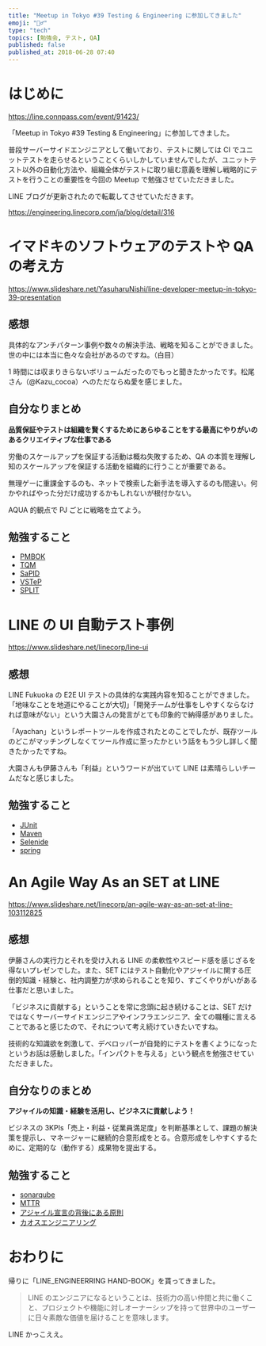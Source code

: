 ```yaml
---
title: "Meetup in Tokyo #39 Testing & Engineering に参加してきました"
emoji: "🏃‍♂️"
type: "tech"
topics: [勉強会, テスト, QA]
published: false
published_at: 2018-06-28 07:40
---
```


# はじめに

https://line.connpass.com/event/91423/

「Meetup in Tokyo #39 Testing & Engineering」に参加してきました。

普段サーバーサイドエンジニアとして働いており、テストに関しては CI でユニットテストを走らせるということくらいしかしていませんでしたが、ユニットテスト以外の自動化方法や、組織全体がテストに取り組む意義を理解し戦略的にテストを行うことの重要性を今回の Meetup で勉強させていただきました。

LINE ブログが更新されたので転載してさせていただきます。

https://engineering.linecorp.com/ja/blog/detail/316

# イマドキのソフトウェアのテストや QA の考え方

https://www.slideshare.net/YasuharuNishi/line-developer-meetup-in-tokyo-39-presentation

## 感想

具体的なアンチパターン事例や数々の解決手法、戦略を知ることができました。世の中には本当に色々な会社があるのですね。（白目）

1 時間には収まりきらないボリュームだったのでもっと聞きたかったです。松尾さん（@Kazu_cocoa）へのただならぬ愛を感じました。

## 自分なりまとめ

**品質保証やテストは組織を賢くするためにあらゆることをする最高にやりがいのあるクリエイティブな仕事である**

労働のスケールアップを保証する活動は概ね失敗するため、QA の本質を理解し知のスケールアップを保証する活動を組織的に行うことが重要である。

無理ゲーに重課金するのも、ネットで検索した新手法を導入するのも間違い。何かやればやった分だけ成功するかもしれないが根付かない。

AQUA 的観点で PJ ごとに戦略を立てよう。

## 勉強すること

- [PMBOK](https://wa3.i-3-i.info/word13106.html)
- [TQM](https://www.juse.or.jp/tqm/about/)
- [SaPID](http://www.juse-sqip.jp/juse_seminar/sapid_2015.html)
- [VSTeP](https://qiita.com/ToshiManaPlus1/items/11181b16a7a17ef03c9f)
- [SPLIT](http://home.kingsoft.jp/news/app/logmi/282805.html)

# LINE の UI 自動テスト事例

https://www.slideshare.net/linecorp/line-ui

## 感想

LINE Fukuoka の E2E UI テストの具体的な実践内容を知ることができました。「地味なことを地道にやることが大切」「開発チームが仕事をしやすくならなければ意味がない」という大園さんの発言がとても印象的で納得感がありました。

「Ayachan」というレポートツールを作成されたとのことでしたが、既存ツールのどこがマッチングしなくてツール作成に至ったかという話をもう少し詳しく聞きたかったですね。

大園さんも伊藤さんも「利益」というワードが出ていて LINE は素晴らしいチームだなと感じました。

## 勉強すること

- [JUnit](https://junit.org/junit5/)
- [Maven](https://maven.apache.org/)
- [Selenide](http://selenide.org/)
- [spring](https://spring.io/)

# An Agile Way As an SET at LINE

https://www.slideshare.net/linecorp/an-agile-way-as-an-set-at-line-103112825

## 感想

伊藤さんの実行力とそれを受け入れる LINE の柔軟性やスピード感を感じざるを得ないプレゼンでした。また、SET にはテスト自動化やアジャイルに関する圧倒的知識・経験と、社内調整力が求められることを知り、すごくやりがいがある仕事だと思いました。

「ビジネスに貢献する」ということを常に念頭に起き続けることは、SET だけではなくサーバーサイドエンジニアやインフラエンジニア、全ての職種に言えることであると感じたので、それについて考え続けていきたいですね。

技術的な知識欲を刺激して、デベロッパーが自発的にテストを書くようになったというお話は感動しました。「インパクトを与える」という観点を勉強させていただきました。

## 自分なりのまとめ

**アジャイルの知識・経験を活用し、ビジネスに貢献しよう！**

ビジネスの 3KPIs「売上・利益・従業員満足度」を判断基準として、課題の解決策を提示し、マネージャーに継続的合意形成をとる。合意形成をしやすくするために、定期的な（動作する）成果物を提出する。

## 勉強すること

- [sonarqube](https://www.sonarqube.org/)
- [MTTR](https://www.dospara.co.jp/5info/cts_str_pc_mtbf)
- [アジャイル宣言の背後にある原則](http://agilemanifesto.org/iso/ja/principles.html)
- [カオスエンジニアリング](https://ityarou.com/oshiete0001/)

# おわりに

帰りに「LINE_ENGINEERRING HAND-BOOK」を貰ってきました。

> LINE のエンジニアになるということは、技術力の高い仲間と共に働くこと、プロジェクトや機能に対しオーナーシップを持って世界中のユーザーに日々素敵な価値を届けることを意味します。

LINE かっこええ。
